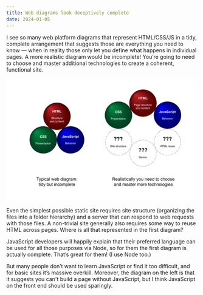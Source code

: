 ```yaml
---
title: Web diagrams look deceptively complete
date: 2024-01-05
---
```


I see so many web platform diagrams that represent HTML/CSS/JS in a tidy, complete arrangement that suggests those are everything you need to know — when in reality those only let you define what happens in individual pages. A more realistic diagram would be incomplete! You’re going to need to choose and master additional technologies to create a coherent, functional site.

![Two bubble diagrams: Left shows HTML, CSS, and JavaScript; Right adds bubbles with question marks for site structure, server, and HTML reuse](/images/2024/01/diagrams.png)

Even the simplest possible static site requires site structure (organizing the files into a folder hierarchy) and a server that can respond to web requests with those files. A non-trivial site generally also requires some way to reuse HTML across pages. Where is all that represented in the first diagram?

JavaScript developers will happily explain that their preferred language can be used for all those purposes via Node, so for them the first diagram is actually complete. That’s great for them! (I use Node too.)

But many people don’t want to learn JavaScript or find it too difficult, and for basic sites it’s massive overkill. Moreover, the diagram on the left is that it suggests you can't build a page without JavaScript, but I think JavaScript on the front end should be used sparingly.
